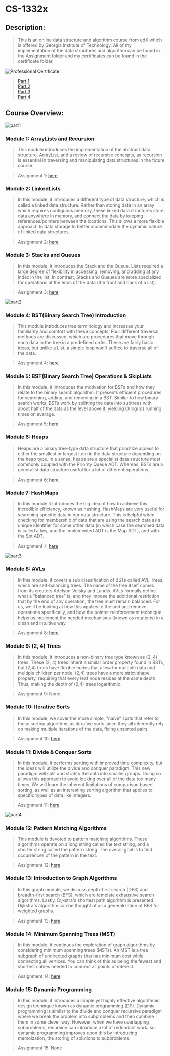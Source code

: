 # CS-1332x

## Description:

> This is an online data structure and algorithm course from edX which is offered by Georgia Institute of Technology. All of my implementation of the data structures and algorithm can be found in the Assignment folder and my certificates can be found in the certificate folder.

![Professional Certificate](Professional.png)

> [Part 1](https://www.edx.org/course/data-structures-algorithms-i-arraylists-linkedlists-stacks-and-queues)<br>
> [Part 2](https://www.edx.org/course/data-structures-algorithms-ii-binary-trees-heaps-skiplists-and-hashmaps)<br>
> [Part 3](https://www.edx.org/course/data-structures-algorithms-iii-avl-and-2-4-trees-divide-and-conquer-algorithms)<br>
> [Part 4](https://www.edx.org/course/data-structures-algorithms-iv-pattern-matching-djikstras-mst-and-dynamic-programming-algorithms)<br>

## Course Overview:

![part1](CS1332I.png)

### Module 1: ArrayLists and Recursion

> This module introduces the implementation of the abstract data structure, ArrayList, and a review of recursive concepts, as recursion is essential in traversing and manipulating data structures in the future course.

> Assignment 1: [here](https://github.com/Leon-CYL/CS-1332/tree/main/CS1332/Assignments/Assignment-1)<br>

### Module 2: LinkedLists

> In this module, it introduces a different type of data structure, which is called a linked data structure. Rather than storing data in an array which requires contiguous memory, these linked data structures store data anywhere in memory, and connect the data by keeping references/pointers between the locations. This allows a more flexible approach to data storage to better accommodate the dynamic nature of linked data structures.

> Assignment 2: [here](https://github.com/Leon-CYL/CS-1332/tree/main/CS1332/Assignments/Assignment-2)<br>

### Module 3: Stacks and Queues

> In this module, it introduces the Stack and the Queue. Lists required a large degree of flexibility in accessing, removing, and adding at any index in the list. In contrast, Stacks and Queues are more specialized for operations at the ends of the data (the front and back of a list).

> Assignment 3: [here](https://github.com/Leon-CYL/CS-1332/tree/main/CS1332/Assignments/Assignment-3)<br>

![part2](CS1332II.png)

### Module 4: BST(Binary Search Tree) Introduction

> This module introduces tree terminology and increases your familiarity and comfort with these concepts. Four different traversal methods are discussed, which are procedures that move through each data in the tree in a predefined order. These are fairly basic ideas, but unlike a List, a simple loop won't suffice to traverse all of the data.

> Assignment 4: [here](https://github.com/Leon-CYL/CS-1332/tree/main/CS1332/Assignments/Assignment-4)<br>

### Module 5: BST(Binary Search Tree) Operations & SkipLists

> In this module, it introduces the motivation for BSTs and how they relate to the binary search algorithm. It presents efficient procedures for searching, adding, and removing in a BST. Similar to how binary search works, BSTs work by splitting the data into subtrees with about half of the data as the level above it, yielding O(log(n))  running times on average.

> Assignment 5: [here](https://github.com/Leon-CYL/CS-1332/tree/main/CS1332/Assignments/Assignment-5)<br>

### Module 6: Heaps

> Heaps are a binary tree-type data structure that prioritize access to either the smallest or largest item in the data structure depending on the heap type. In a sense, heaps are a specialist data structure most commonly coupled with the Priority Queue ADT. Whereas, BSTs are a generalist data structure useful for a lot of different operations.

> Assignment 6: [here](https://github.com/Leon-CYL/CS-1332/tree/main/CS1332/Assignments/Assignment-6)<br>

### Module 7: HashMaps

> In this module,it introduces the big idea of how to achieve this incredible efficiency, known as hashing. HashMaps are very useful for searching specific data in our data structure. This is helpful when checking for membership of data that are using the search data as a unique identifier for some other data (in which case the searched data is called a key, and the implemented ADT is the Map ADT), and with the Set ADT.

> Assignment 7: [here](https://github.com/Leon-CYL/CS-1332/tree/main/CS1332/Assignments/Assignment-7)<br>

![part3](CS1332III.png)

### Module 8: AVLs

> In this module, it covers a sub classification of BSTs called AVL Trees, which are self-balancing trees. The name of the tree itself comes from its creators Adelson-Velsky and Landis. AVLs formally define what a "balanced tree" is, and they impose the additional restriction that by the end of any operation, the tree must remain balanced. For us, we'll be looking at how this applies to the add and remove operations specifically, and how the pointer reinforcement technique helps us implement the needed mechanisms (known as rotations) in a clean and intuitive way.

> Assignment 8: [here](https://github.com/Leon-CYL/CS-1332/tree/main/CS1332/Assignments/Assignment-8)<br>

### Module 9: (2, 4) Trees

> In this module, it introduces a non-binary tree type known as (2, 4) trees. These (2, 4) trees inherit a similar order property found in BSTs, but (2,4) trees have flexible nodes that allow for multiple data and multiple children per node. (2,4) trees have a more strict shape property, requiring that every leaf node resides at the same depth. Thus, making the depth of (2,4) trees logarithmic.

> Assignment 9: None

### Module 10: Iterative Sorts

> In this module, we cover the more simple, "naïve" sorts that refer to these sorting algorithms as iterative sorts since they all inherently rely on making multiple iterations of the data, fixing unsorted pairs.

> Assignment 10: [here](https://github.com/Leon-CYL/CS-1332/tree/main/CS1332/Assignments/Assignment-10)<br>

### Module 11: Divide & Conquer Sorts

> In this module, it performs sorting with improved time complexity, but the ideas will utilize the divide and conquer paradigm. This new paradigm will split and stratify the data into smaller groups. Doing so allows this approach to avoid looking over all of the data too many times. We will learn the inherent limitations of comparison based sorting, as well as an interesting sorting algorithm that applies to specific types of data like integers.

> Assignment 11: [here](https://github.com/Leon-CYL/CS-1332/tree/main/CS1332/Assignments/Assignment-11)<br>

![part4](CS1332IV.png)

### Module 12: Pattern Matching Algorithms

> This module is devoted to pattern matching algorithms. These algorithms operate on a long string called the text string, and a shorter string called the pattern string. The overall goal is to find occurrences of the pattern in the text.

> Assignment 12: [here](https://github.com/Leon-CYL/CS-1332/tree/main/CS1332/Assignments/Assignment-12)<br>

### Module 13: Introduction to Graph Algorithms

> In this graph module, we discuss depth-first search (DFS) and breadth-first search (BFS), which are template exhaustive search algorithms. Lastly, Dijkstra's shortest path algorithm is presented. Dijkstra's algorithm can be thought of as a generalization of BFS for weighted graphs.

> Assignment 13: [here](https://github.com/Leon-CYL/CS-1332/tree/main/CS1332/Assignments/Assignment-13)<br>

### Module 14: Minimum Spanning Trees (MST)

> In this module, it continues the exploration of graph algorithms by considering minimum spanning trees (MSTs). An MST is a tree subgraph of undirected graphs that has minimum cost while connecting all vertices. You can think of this as being the fewest and shortest cables needed to connect all points of interest.

> Assignment 14: [here](https://github.com/Leon-CYL/CS-1332/tree/main/CS1332/Assignments/Assignment-14)<br>

### Module 15: Dynamic Programming

> In this module, it introduces a simple yet highly effective algorithmic design technique known as dynamic programming (DP). Dynamic programming is similar to the divide and conquer recursive paradigm where we break the problem into subproblems and then combine them in some clever way. However, when we have overlapping subproblems, recursion can introduce a lot of redundant work, so dynamic programming improves upon this by introducing memoization, the storing of solutions to subproblems.

> Assignment 15: None
